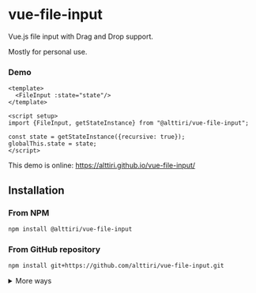 # vue-file-input

Vue.js file input with Drag and Drop support.

Mostly for personal use.

### Demo

```vue
<template>
  <FileInput :state="state"/>
</template>

<script setup>
import {FileInput, getStateInstance} from "@alttiri/vue-file-input";

const state = getStateInstance({recursive: true});
globalThis.state = state;
</script>
```
This demo is online: https://alttiri.github.io/vue-file-input/


## Installation

### From NPM

```bash
npm install @alttiri/vue-file-input
```

### From GitHub repository

```bash
npm install git+https://github.com/alttiri/vue-file-input.git
```

<details>

<summary>More ways</summary>

### From GitHub repository (a specific version):

- **Based on SemVer:**
    ```bash
    npm install git+https://github.com/alttiri/vue-file-input.git#semver:1.2.0
    ```
  Or add
    ```
    "@alttiri/vue-file-input": "github:alttiri/vue-file-input#semver:1.2.0"
    ```
  as `dependencies` in `package.json` file.

  See available [tags](https://github.com/AlttiRi/vue-file-input/tags).

- **Based on a commit hash:**
    ```bash
    npm install git+https://git@github.com/alttiri/vue-file-input.git#c1919e628aa30655e25b42859167cf04759a4fc5
    ```
  Or add
    ```
    "@alttiri/vue-file-input": "github:alttiri/vue-file-input#c1919e628aa30655e25b42859167cf04759a4fc5"
    ```
  as `dependencies` in `package.json` file.

  See available [commits hashes](https://github.com/AlttiRi/vue-file-input/commits/master).


### From GitHub Packages:
To install you need first to create `.npmrc` file with `@alttiri:registry=https://npm.pkg.github.com` content:
```bash
echo @alttiri:registry=https://npm.pkg.github.com >> .npmrc
```

only then run

```bash
npm install @alttiri/vue-file-input
```
Note, that GitHub Packages requires to have also `~/.npmrc` file (`.npmrc` in your home dir) with `//npm.pkg.github.com/:_authToken=TOKEN` content, where `TOKEN` is a token with the `read:packages` permission, take it here https://github.com/settings/tokens/new.

</details>
